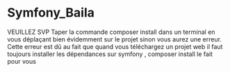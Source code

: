 # Symfony_Baila
VEUILLEZ SVP Taper la commande composer install dans un terminal en vous déplaçant bien évidemment sur le projet sinon vous aurez une erreur.
Cette erreur est dû au fait que quand vous téléchargez un projet web il faut toujours installer les dépendances 
sur symfony , composer install le fait pour vous
